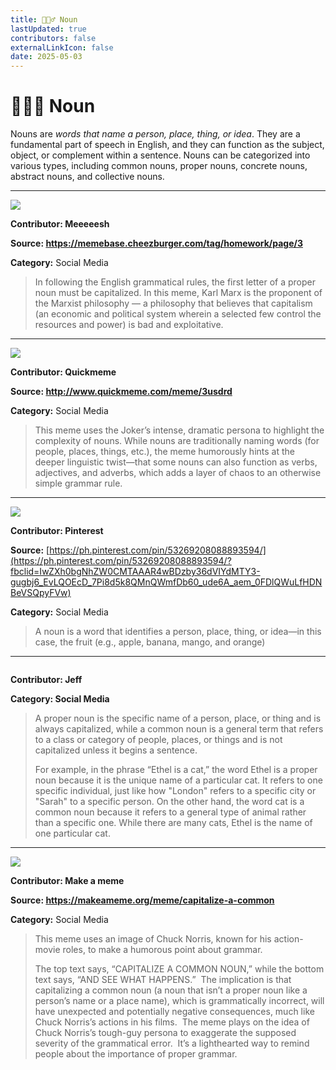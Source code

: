 ```yaml
---
title: 🏃🏿‍♂️ Noun
lastUpdated: true
contributors: false
externalLinkIcon: false
date: 2025-05-03
---
```

# 🏃🏿‍♂️ Noun

Nouns are *words that name a person, place, thing, or idea*. They are a fundamental part of speech in English, and they can function as the subject, object, or complement within a sentence. Nouns can be categorized into various types, including common nouns, proper nouns, concrete nouns, abstract nouns, and collective nouns. 

- - -

![](https://i.chzbgr.com/full/9253347072/h7F607006/reads-english-teacher-explaining-proper-nouns-dont-forget-to-capitalize-above-a-pic-of-karl-marx)

**Contributor: Meeeeesh**

**S﻿ource: <https://memebase.cheezburger.com/tag/homework/page/3>**

**Category:** Social Media

> In following the English grammatical rules, the first letter of a proper noun must be capitalized. In this meme, Karl Marx is the proponent of the Marxist philosophy — a philosophy that believes that capitalism (an economic and political system wherein a selected few control the resources and power) is bad and exploitative.

- - -

![](/media/nouns.jpg)

**Contributor: Q﻿uickmeme**

**S﻿ource: <http://www.quickmeme.com/meme/3usdrd>**

**C﻿ategory:** Social Media

> This meme uses the Joker’s intense, dramatic persona to highlight the complexity of nouns. While nouns are traditionally naming words (for people, places, things, etc.), the meme humorously hints at the deeper linguistic twist—that some nouns can also function as verbs, adjectives, and adverbs, which adds a layer of chaos to an otherwise simple grammar rule.

- - -

![](https://i.pinimg.com/736x/56/71/d9/5671d9a3bae1c8c727e31e861de167a8.jpg)

**Contributor: P﻿interest**

**S﻿ource:** [https://ph.pinterest.com/pin/53269208088893594/](https://ph.pinterest.com/pin/53269208088893594/?fbclid=IwZXh0bgNhZW0CMTAAAR4wBDzby36dVIYdMTY3-gugbj6_EvLQOEcD_7Pi8d5k8QMnQWmfDb60_ude6A_aem_0FDlQWuLfHDNBeVSQpyFVw)

**C﻿ategory:** Social Media

> A noun is a word that identifies a person, place, thing, or idea—in this case, the fruit (e.g., apple, banana, mango, and orange)

- - -

![]()

**Contributor: Jeff**

**C﻿ategory: Social Media**

> A proper noun is the specific name of a person, place, or thing and is always capitalized, while a common noun is a general term that refers to a class or category of people, places, or things and is not capitalized unless it begins a sentence. 
>
> For example, in the phrase “Ethel is a cat,” the word Ethel is a proper noun because it is the unique name of a particular cat. It refers to one specific individual, just like how "London" refers to a specific city or "Sarah" to a specific person. On the other hand, the word cat is a common noun because it refers to a general type of animal rather than a specific one. While there are many cats, Ethel is the name of one particular cat.

- - -

![](https://media.makeameme.org/created/capitalize-a-common.jpg)

**Contributor: Make a meme**

**S﻿ource: <https://makeameme.org/meme/capitalize-a-common>**

**C﻿ategory:** Social Media

> This meme uses an image of Chuck Norris, known for his action-movie roles, to make a humorous point about grammar.
>
> The top text says, “CAPITALIZE A COMMON NOUN,” while the bottom text says, “AND SEE WHAT HAPPENS.”  The implication is that capitalizing a common noun (a noun that isn’t a proper noun like a person’s name or a place name), which is grammatically incorrect, will have unexpected and potentially negative consequences, much like Chuck Norris’s actions in his films.  The meme plays on the idea of Chuck Norris’s tough-guy persona to exaggerate the supposed severity of the grammatical error.  It’s a lighthearted way to remind people about the importance of proper grammar.